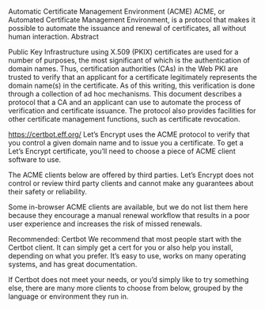  Automatic Certificate Management Environment (ACME)
ACME, or Automated Certificate Management Environment, is a protocol that makes it possible to automate the issuance and renewal of certificates, all without human interaction.
Abstract

   Public Key Infrastructure using X.509 (PKIX) certificates are used
   for a number of purposes, the most significant of which is the
   authentication of domain names.  Thus, certification authorities
   (CAs) in the Web PKI are trusted to verify that an applicant for a
   certificate legitimately represents the domain name(s) in the
   certificate.  As of this writing, this verification is done through a
   collection of ad hoc mechanisms.  This document describes a protocol
   that a CA and an applicant can use to automate the process of
   verification and certificate issuance.  The protocol also provides
   facilities for other certificate management functions, such as
   certificate revocation.

   https://certbot.eff.org/
   Let’s Encrypt uses the ACME protocol to verify that you control a given domain name and to issue you a certificate. To get a Let’s Encrypt certificate, you’ll need to choose a piece of ACME client software to use.

The ACME clients below are offered by third parties. Let’s Encrypt does not control or review third party clients and cannot make any guarantees about their safety or reliability.

Some in-browser ACME clients are available, but we do not list them here because they encourage a manual renewal workflow that results in a poor user experience and increases the risk of missed renewals.

Recommended: Certbot
We recommend that most people start with the Certbot client. It can simply get a cert for you or also help you install, depending on what you prefer. It’s easy to use, works on many operating systems, and has great documentation.

If Certbot does not meet your needs, or you’d simply like to try something else, there are many more clients to choose from below, grouped by the language or environment they run in.

